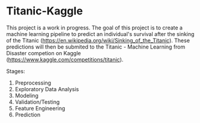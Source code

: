# Titanic-Kaggle

This project is a work in progress. The goal of this project is to create a machine learning pipeline to predict an individual's survival after the sinking of the Titanic (https://en.wikipedia.org/wiki/Sinking_of_the_Titanic). These predictions will then be submited to the Titanic - Machine Learning from Disaster competion on Kaggle (https://www.kaggle.com/competitions/titanic).

Stages:
1. Preprocessing
2. Exploratory Data Analysis
3. Modeling
4. Validation/Testing
5. Feature Engineering
6. Prediction

